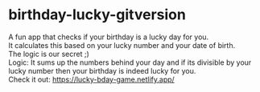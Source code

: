 # birthday-lucky-gitversion
 A fun app that checks if your birthday is a lucky day for you.  
 It calculates this based on your lucky number and your date of birth.  
 The logic is our secret ;)  
 Logic: It sums up the numbers behind your day and if its divisible by your lucky number then your birthday is indeed lucky for you.  
 Check it out: https://lucky-bday-game.netlify.app/
